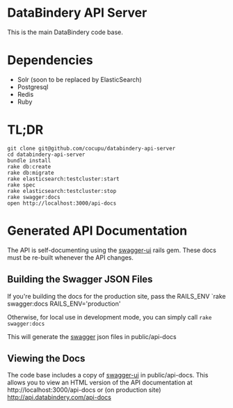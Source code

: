 

# DataBindery API Server

This is the main DataBindery code base.

# Dependencies

* Solr (soon to be replaced by ElasticSearch)
* Postgresql
* Redis
* Ruby

# TL;DR
```
git clone git@github.com/cocupu/databindery-api-server
cd databindery-api-server
bundle install
rake db:create
rake db:migrate
rake elasticsearch:testcluster:start
rake spec
rake elasticsearch:testcluster:stop
rake swagger:docs
open http://localhost:3000/api-docs
```

# Generated API Documentation
The API is self-documenting using the [swagger-ui](https://github.com/richhollis/swagger-docs) rails gem.  These docs must be re-built whenever the API changes.

## Building the Swagger JSON Files

If you're building the docs for the production site, pass the RAILS_ENV
`rake swagger:docs RAILS_ENV='production'

Otherwise, for local use in development mode, you can simply call `rake swagger:docs`

This will generate the [swagger](https://github.com/swagger-api/swagger-spec) json files in public/api-docs

## Viewing the Docs

The code base includes a copy of [swagger-ui](https://github.com/swagger-api/swagger-ui) in public/api-docs.  This allows you to view an HTML version of the API documentation at http://localhost:3000/api-docs or (on production site) http://api.databindery.com/api-docs
